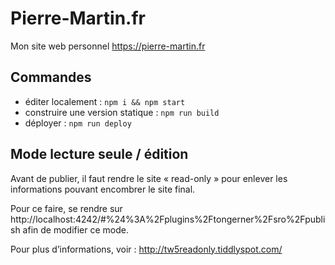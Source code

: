 # Pierre-Martin.fr

Mon site web personnel https://pierre-martin.fr

## Commandes

- éditer localement : `npm i && npm start`
- construire une version statique : `npm run build`
- déployer : `npm run deploy`

## Mode lecture seule / édition

Avant de publier, il faut rendre le site « read-only » pour enlever les informations pouvant encombrer le site final.

Pour ce faire, se rendre sur http://localhost:4242/#%24%3A%2Fplugins%2Ftongerner%2Fsro%2Fpublish afin de modifier ce mode.

Pour plus d’informations, voir : http://tw5readonly.tiddlyspot.com/
